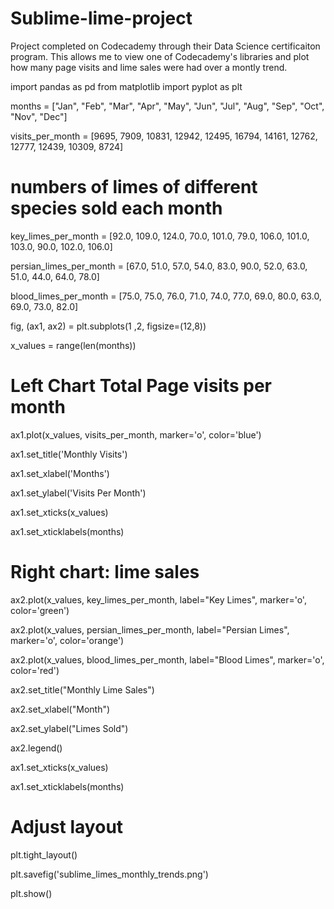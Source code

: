 # Sublime-lime-project
Project completed on Codecademy through their Data Science certificaiton program. This allows me to view one of Codecademy's libraries and plot how many page visits and lime sales were had over a montly trend.


import pandas as pd
from matplotlib import pyplot as plt

months = ["Jan", "Feb", "Mar", "Apr", "May", "Jun", "Jul", "Aug", "Sep", "Oct", "Nov", "Dec"]

visits_per_month = [9695, 7909, 10831, 12942, 12495, 16794, 14161, 12762, 12777, 12439, 10309, 8724]

# numbers of limes of different species sold each month

key_limes_per_month = [92.0, 109.0, 124.0, 70.0, 101.0, 79.0, 106.0, 101.0, 103.0, 90.0, 102.0, 106.0]

persian_limes_per_month = [67.0, 51.0, 57.0, 54.0, 83.0, 90.0, 52.0, 63.0, 51.0, 44.0, 64.0, 78.0]

blood_limes_per_month = [75.0, 75.0, 76.0, 71.0, 74.0, 77.0, 69.0, 80.0, 63.0, 69.0, 73.0, 82.0]

fig, (ax1, ax2) = plt.subplots(1 ,2, figsize=(12,8))
 
x_values = range(len(months))

# Left Chart Total Page visits per month

ax1.plot(x_values, visits_per_month, marker='o', color='blue')

ax1.set_title('Monthly Visits')

ax1.set_xlabel('Months')

ax1.set_ylabel('Visits Per Month')

ax1.set_xticks(x_values)

ax1.set_xticklabels(months)

# Right chart: lime sales

ax2.plot(x_values, key_limes_per_month, label="Key Limes", marker='o', color='green')

ax2.plot(x_values, persian_limes_per_month, label="Persian Limes", marker='o', color='orange')

ax2.plot(x_values, blood_limes_per_month, label="Blood Limes", marker='o', color='red')

ax2.set_title("Monthly Lime Sales")

ax2.set_xlabel("Month")

ax2.set_ylabel("Limes Sold")

ax2.legend()

ax1.set_xticks(x_values)

ax1.set_xticklabels(months)

# Adjust layout

plt.tight_layout()

plt.savefig('sublime_limes_monthly_trends.png')

plt.show()
